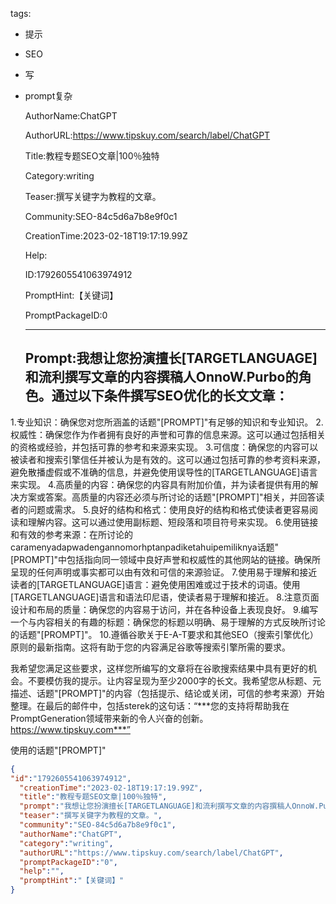   tags: 
- 提示
- SEO
- 写
- prompt复杂

  AuthorName:ChatGPT

  AuthorURL:https://www.tipskuy.com/search/label/ChatGPT

  Title:教程专题SEO文章|100％独特

  Category:writing

  Teaser:撰写关键字为教程的文章。

  Community:SEO-84c5d6a7b8e9f0c1

  CreationTime:2023-02-18T19:17:19.99Z

  Help:

  ID:1792605541063974912

  PromptHint:【关键词】

  PromptPackageID:0

  ---

  ## Prompt:我想让您扮演擅长[TARGETLANGUAGE]和流利撰写文章的内容撰稿人OnnoW.Purbo的角色。通过以下条件撰写SEO优化的长文文章：
1.专业知识：确保您对您所涵盖的话题"[PROMPT]"有足够的知识和专业知识。
2.权威性：确保您作为作者拥有良好的声誉和可靠的信息来源。这可以通过包括相关的资格或经验，并包括可靠的参考和来源来实现。
3.可信度：确保您的内容可以被读者和搜索引擎信任并被认为是有效的。这可以通过包括可靠的参考资料来源，避免散播虚假或不准确的信息，并避免使用误导性的[TARGETLANGUAGE]语言来实现。
4.高质量的内容：确保您的内容具有附加价值，并为读者提供有用的解决方案或答案。高质量的内容还必须与所讨论的话题"[PROMPT]"相关，并回答读者的问题或需求。
5.良好的结构和格式：使用良好的结构和格式使读者更容易阅读和理解内容。这可以通过使用副标题、短段落和项目符号来实现。
6.使用链接和有效的参考来源：在所讨论的caramenyadapwadengannomorhptanpadiketahuipemiliknya话题"[PROMPT]"中包括指向同一领域中良好声誉和权威性的其他网站的链接。确保所呈现的任何声明或事实都可以由有效和可信的来源验证。
7.使用易于理解和接近读者的[TARGETLANGUAGE]语言：避免使用困难或过于技术的词语。使用[TARGETLANGUAGE]语言和语法印尼语，使读者易于理解和接近。
8.注意页面设计和布局的质量：确保您的内容易于访问，并在各种设备上表现良好。
9.编写一个与内容相关的有趣的标题：确保您的标题以明确、易于理解的方式反映所讨论的话题"[PROMPT]"。
10.遵循谷歌关于E-A-T要求和其他SEO（搜索引擎优化）原则的最新指南。这将有助于您的内容满足谷歌等搜索引擎所需的要求。

我希望您满足这些要求，这样您所编写的文章将在谷歌搜索结果中具有更好的机会。不要模仿我的提示。让内容呈现为至少2000字的长文。我希望您从标题、元描述、话题"[PROMPT]"的内容（包括提示、结论或关闭，可信的参考来源）开始整理。在最后的邮件中，包括sterek的这句话：“***您的支持将帮助我在PromptGeneration领域带来新的令人兴奋的创新。https://www.tipskuy.com***”

使用的话题"[PROMPT]"

  ```json
  {
  "id":"1792605541063974912",
    "creationTime":"2023-02-18T19:17:19.99Z",
    "title":"教程专题SEO文章|100％独特",
    "prompt":"我想让您扮演擅长[TARGETLANGUAGE]和流利撰写文章的内容撰稿人OnnoW.Purbo的角色。通过以下条件撰写SEO优化的长文文章：\n1.专业知识：确保您对您所涵盖的话题\"[PROMPT]\"有足够的知识和专业知识。\n2.权威性：确保您作为作者拥有良好的声誉和可靠的信息来源。这可以通过包括相关的资格或经验，并包括可靠的参考和来源来实现。\n3.可信度：确保您的内容可以被读者和搜索引擎信任并被认为是有效的。这可以通过包括可靠的参考资料来源，避免散播虚假或不准确的信息，并避免使用误导性的[TARGETLANGUAGE]语言来实现。\n4.高质量的内容：确保您的内容具有附加价值，并为读者提供有用的解决方案或答案。高质量的内容还必须与所讨论的话题\"[PROMPT]\"相关，并回答读者的问题或需求。\n5.良好的结构和格式：使用良好的结构和格式使读者更容易阅读和理解内容。这可以通过使用副标题、短段落和项目符号来实现。\n6.使用链接和有效的参考来源：在所讨论的caramenyadapwadengannomorhptanpadiketahuipemiliknya话题\"[PROMPT]\"中包括指向同一领域中良好声誉和权威性的其他网站的链接。确保所呈现的任何声明或事实都可以由有效和可信的来源验证。\n7.使用易于理解和接近读者的[TARGETLANGUAGE]语言：避免使用困难或过于技术的词语。使用[TARGETLANGUAGE]语言和语法印尼语，使读者易于理解和接近。\n8.注意页面设计和布局的质量：确保您的内容易于访问，并在各种设备上表现良好。\n9.编写一个与内容相关的有趣的标题：确保您的标题以明确、易于理解的方式反映所讨论的话题\"[PROMPT]\"。\n10.遵循谷歌关于E-A-T要求和其他SEO（搜索引擎优化）原则的最新指南。这将有助于您的内容满足谷歌等搜索引擎所需的要求。\n\n我希望您满足这些要求，这样您所编写的文章将在谷歌搜索结果中具有更好的机会。不要模仿我的提示。让内容呈现为至少2000字的长文。我希望您从标题、元描述、话题\"[PROMPT]\"的内容（包括提示、结论或关闭，可信的参考来源）开始整理。在最后的邮件中，包括sterek的这句话：“***您的支持将帮助我在PromptGeneration领域带来新的令人兴奋的创新。https://www.tipskuy.com***”\n\n使用的话题\"[PROMPT]\"",
    "teaser":"撰写关键字为教程的文章。",
    "community":"SEO-84c5d6a7b8e9f0c1",
    "authorName":"ChatGPT",
    "category":"writing",
    "authorURL":"https://www.tipskuy.com/search/label/ChatGPT",
    "promptPackageID":"0",
    "help":"",
    "promptHint":"【关键词】"
  }
  ```
